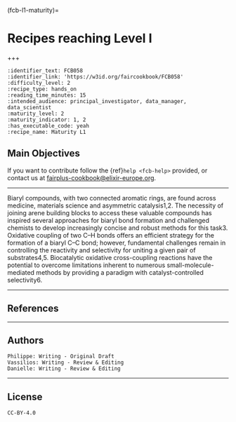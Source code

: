 (fcb-l1-maturity)=
#  Recipes reaching Level I

+++
<br/>

````{panels_fairplus}
:identifier_text: FCB058
:identifier_link: 'https://w3id.org/faircookbook/FCB058'
:difficulty_level: 2
:recipe_type: hands_on
:reading_time_minutes: 15
:intended_audience: principal_investigator, data_manager, data_scientist  
:maturity_level: 2
:maturity_indicator: 1, 2
:has_executable_code: yeah
:recipe_name: Maturity L1
```` 

## Main Objectives

If you want to contribute follow the {ref}`help <fcb-help>` provided, or contact us at [fairplus-cookbook@elixir-europe.org](mailto:fairplus-cookbook@elixir-europe.org).

---
Biaryl compounds, with two connected aromatic rings, are found across medicine, materials science and asymmetric 
catalysis1,2. The necessity of joining arene building blocks to access these valuable compounds has inspired several 
approaches for biaryl bond formation and challenged chemists to develop increasingly concise and robust methods for
this task3. Oxidative coupling of two C–H bonds offers an efficient strategy for the formation of a biaryl C–C bond; 
however, fundamental challenges remain in controlling the reactivity and selectivity for uniting a given pair of
substrates4,5. Biocatalytic oxidative cross-coupling reactions have the potential to overcome limitations inherent to
numerous small-molecule-mediated methods by providing a paradigm with catalyst-controlled selectivity6.


---

## References



---

## Authors

````{authors_fairplus}
Philippe: Writing - Original Draft
Vassilios: Writing - Review & Editing
Danielle: Writing - Review & Editing
````


---

## License

````{license_fairplus}
CC-BY-4.0
````
